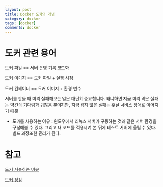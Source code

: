 ```yaml
---
layout: post
title: Docker 도커의 개념
category: docker
tags: [docker]
comments: docker
---
```


# 도커 관련 용어

도커 파일 == 서버 운영 기록 코드화

도커 이미지 == 도커 파일 + 실행 시점

도커 컨테이너 == 도커 이미지 + 환경 변수

서버를 만들 때 미리 실패해보는 일은 대단히 중요합니다. 왜냐하면 지금 미리 겪은 실패는 약간의 기다림과 귀찮음 뿐이지만, 지금 겪지 않은 실패는 훗날 서비스 장애로 이어지기 때문

- 도커를 사용하는 이유 : 윈도우에서 리눅스 서버가 구동하는 것과 같은 서버 환경을 구성해볼 수 있다. 그리고 내 코드를 적용시켜 본 뒤에 테스트 서버에 올릴 수 있다. 빌드 과정또한 관리가 된다.


# 참고

[도커 사용하는 이유](https://www.44bits.io/ko/post/why-should-i-use-docker-container)

[도커 장점](https://subicura.com/2017/01/19/docker-guide-for-beginners-1.html)



